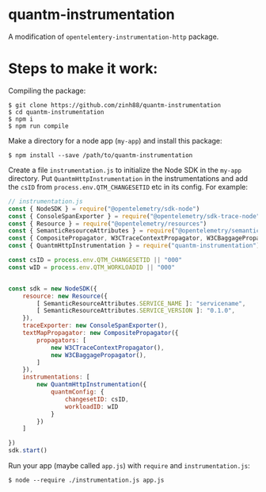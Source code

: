 # quantm-instrumentation
A modification of `opentelemtery-instrumentation-http` package.

# Steps to make it work:
Compiling the package:
```
$ git clone https://github.com/zinh88/quantm-instrumentation
$ cd quantm-instrumentation
$ npm i
$ npm run compile
```
Make a directory for a node app (`my-app`) and install this package:
```
$ npm install --save /path/to/quantm-instrumentation
```
Create a file `instrumentation.js` to initialize the Node SDK in the `my-app` directory. Put `QuantmHttpInstrumentation` in the instrumentations and add the `csID` from `process.env.QTM_CHANGESETID` etc in its config. For example:
```js
// instrumentation.js
const { NodeSDK } = require("@opentelemetry/sdk-node")
const { ConsoleSpanExporter } = require("@opentelemetry/sdk-trace-node")
const { Resource } = require("@opentelemetry/resources")
const { SemanticResourceAttributes } = require("@opentelemetry/semantic-conventions")
const { CompositePropagator, W3CTraceContextPropagator, W3CBaggagePropagator } = require("@opentelemetry/core")
const { QuantmHttpInstrumentation } = require("quantm-instrumentation");

const csID = process.env.QTM_CHANGESETID || "000"
const wID = process.env.QTM_WORKLOADID || "000"


const sdk = new NodeSDK({
    resource: new Resource({
        [ SemanticResourceAttributes.SERVICE_NAME ]: "servicename",
        [ SemanticResourceAttributes.SERVICE_VERSION ]: "0.1.0",
    }),
    traceExporter: new ConsoleSpanExporter(),
    textMapPropagator: new CompositePropagator({
        propagators: [
            new W3CTraceContextPropagator(),
            new W3CBaggagePropagator(),
        ]
    }),
    instrumentations: [
        new QuantmHttpInstrumentation({
            quantmConfig: {
                changesetID: csID,
                workloadID: wID
            }
        })
    ]

})
sdk.start()
```

Run your app (maybe called `app.js`) with `require` and `instrumentation.js`:
```
$ node --require ./instrumentation.js app.js
```
